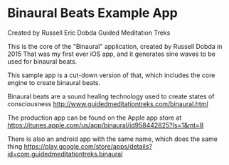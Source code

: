 # Binaural Beats Example App
Created by Russell Eric Dobda
Guided Meditation Treks

This is the core of the "Binaural" application, created by Russell Dobda in 2015
That was my first ever iOS app, and it generates sine waves to be used
for binaural beats.

This sample app is a cut-down version of that, 
which includes the core engine to create binaural beats.

Binaural beats are a sound healing technology used to create states of consciousness
http://www.guidedmeditationtreks.com/binaural.html

The production app can be found on the Apple app store at
https://itunes.apple.com/us/app/binaural/id958442825?ls=1&mt=8

There is also an android app with the same name, which does the same thing
https://play.google.com/store/apps/details?id=com.guidedmeditationtreks.binaural